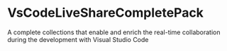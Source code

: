 # VsCodeLiveShareCompletePack
A complete collections that enable and enrich the real-time collaboration during the development with Visual Studio Code
